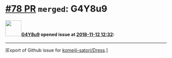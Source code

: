 # [\#78 PR](https://github.com/komeiji-satori/Dress/pull/78) `merged`: G4Y8u9

#### <img src="https://avatars.githubusercontent.com/u/18256808?u=4db31fd80d86f55a00592cc31aea7fe0566016e5&v=4" width="50">[G4Y8u9](https://github.com/G4Y8u9) opened issue at [2018-11-12 12:32](https://github.com/komeiji-satori/Dress/pull/78):






-------------------------------------------------------------------------------



[Export of Github issue for [komeiji-satori/Dress](https://github.com/komeiji-satori/Dress).]
